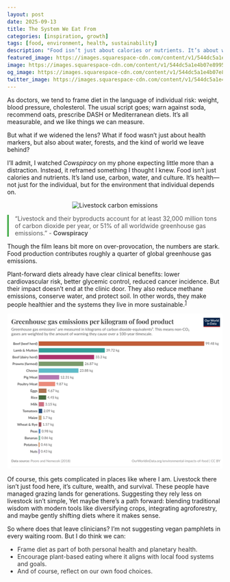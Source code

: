 ```yaml
---
layout: post
date: 2025-09-13
title: The System We Eat From
categories: [inspiration, growth]
tags: [food, environment, health, sustainability]
description: "Food isn’t just about calories or nutrients. It’s about water, forests, culture, and the world we leave behind. Plant-forward diets benefit both personal and planetary health."
featured_image: https://images.squarespace-cdn.com/content/v1/544dc5a1e4b07e8995e3effa/1416516085396-O8DWGJU97DV9E3NVZPQ5/image-asset.png
image: https://images.squarespace-cdn.com/content/v1/544dc5a1e4b07e8995e3effa/1416516085396-O8DWGJU97DV9E3NVZPQ5/image-asset.png
og_image: https://images.squarespace-cdn.com/content/v1/544dc5a1e4b07e8995e3effa/1416516085396-O8DWGJU97DV9E3NVZPQ5/image-asset.png
twitter_image: https://images.squarespace-cdn.com/content/v1/544dc5a1e4b07e8995e3effa/1416516085396-O8DWGJU97DV9E3NVZPQ5/image-asset.png
---
```


As doctors, we tend to frame diet in the language of individual risk: weight, blood pressure, cholesterol. The usual script goes; warn against soda, recommend oats, prescribe DASH or Mediterranean diets. It’s all measurable, and we like things we can measure.

But what if we widened the lens? What if food wasn’t just about health markers, but also about water, forests, and the kind of world we leave behind?

I’ll admit, I watched *Cowspiracy* on my phone expecting little more than a distraction. Instead, it reframed something I thought I knew. Food isn’t just calories and nutrients. It’s land use, carbon, water, and culture. It’s health—not just for the individual, but for the environment that individual depends on.

<!-- Image before the quote -->
<div style="text-align:center; margin: 1em 0;">
  <img src="https://images.squarespace-cdn.com/content/v1/544dc5a1e4b07e8995e3effa/1416516085396-O8DWGJU97DV9E3NVZPQ5/image-asset.png" alt="Livestock carbon emissions" style="max-width:100%; height:auto;">
</div>

<div style="border-left: 4px solid #4CAF50; padding-left: 1em; margin: 1em 0; color: #555;">
“Livestock and their byproducts account for at least 32,000 million tons of carbon dioxide per year, or 51% of all worldwide greenhouse gas emissions.” - <strong>Cowspiracy</strong>
</div>

Though the film leans bit more on over-provocation, the numbers are stark. Food production contributes roughly a quarter of global greenhouse gas emissions.  

Plant-forward diets already have clear clinical benefits: lower cardiovascular risk, better glycemic control, reduced cancer incidence. But their impact doesn’t end at the clinic door. They also reduce methane emissions, conserve water, and protect soil. In other words, they make people healthier and the systems they live in more sustainable.<sup style="color:red;"><a href="https://ourworldindata.org/environmental-impacts-of-food" target="_blank">1</a></sup>

<!-- Single GitHub image -->
<div style="text-align:center; margin: 1em 0;">
  <img src="https://raw.githubusercontent.com/theupshift/theupshift.github.io/master/images/ghg-per-kg-poore.jpg" style="max-width:100%; height:auto;" alt="Environmental impacts of agriculture">
</div>
<!--more-->
Of course, this gets complicated in places like where I am. Livestock there isn’t just food here, it’s culture, wealth, and survival. These people have managed grazing lands for generations. Suggesting they rely less on livestock isn’t simple, Yet maybe there’s a path forward: blending traditional wisdom with modern tools like diversifying crops, integrating agroforestry, and maybe gently shifting diets where it makes sense.

So where does that leave clinicians? I’m not suggesting vegan pamphlets in every waiting room. But I do think we can:

<div style="margin: 1em 0; color: #333;">
<ul>
  <li>Frame diet as part of both personal health and planetary health.</li>
  <li>Encourage plant-based eating where it aligns with local food systems and goals.</li>
  <li>And of course, reflect on our own food choices.</li>
</ul>
</div>
